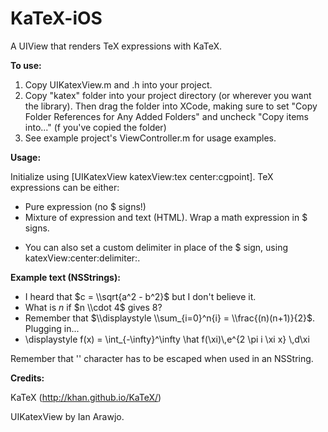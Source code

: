 KaTeX-iOS
=========

A UIView that renders TeX expressions with KaTeX.

**To use:**

1. Copy UIKatexView.m and .h into your project.
2. Copy "katex" folder into your project directory (or wherever you want the library). Then drag the folder into XCode, making sure to set "Copy Folder References for Any Added Folders" and uncheck "Copy items into..." (f you've copied the folder)
3. See example project's ViewController.m for usage examples.


**Usage:**

Initialize using [UIKatexView katexView:tex center:cgpoint]. TeX expressions can be either:
- Pure expression (no $ signs!)
- Mixture of expression and text (HTML). Wrap a math expression in $ signs.
* You can also set a custom delimiter in place of the $ sign, using katexView:center:delimiter:.


**Example text (NSStrings):**

- I heard that $c = \\sqrt{a^2 - b^2}$ but I don't believe it.
- What is $n$ if $n \\cdot 4$ gives $8$?
- Remember that $\\displaystyle \\sum_{i=0}^n{i} = \\frac{(n)(n+1)}{2}$. Plugging in...
- \\displaystyle f(x) = \\int_{-\\infty}^\\infty \\hat f(\\xi)\\,e^{2 \\pi i \\xi x} \\,d\\xi

Remember that '\' character has to be escaped when used in an NSString.


**Credits:**

KaTeX (http://khan.github.io/KaTeX/)

UIKatexView by Ian Arawjo.